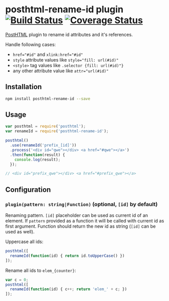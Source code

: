 # posthtml-rename-id plugin [![Build Status](https://travis-ci.org/kisenka/posthtml-rename-id.svg?branch=master)](https://travis-ci.org/kisenka/posthtml-rename-id) [![Coverage Status](https://coveralls.io/repos/github/kisenka/posthtml-rename-id/badge.svg?branch=master)](https://coveralls.io/github/kisenka/posthtml-rename-id?branch=master)

[PostHTML](https://github.com/posthtml/posthtml) plugin to rename id attributes and it's references.

Handle following cases:

- `href="#id"` and `xlink:href="#id"`
- `style` attribute values like `style="fill: url(#id)"`
- `<style>` tag values like `.selector {fill: url(#id)"}`
- any other attribute value like `attr="url(#id)"`

## Installation

```sh
npm install posthtml-rename-id --save
```

## Usage

```js
var posthtml = require('posthtml');
var renameId = require('posthtml-rename-id');

posthtml()
  .use(renameId('prefix_[id]'))
  .process('<div id="qwe"></div> <a href="#qwe"></a>')
  .then(function(result) {
    console.log(result);
  });

// <div id="prefix_qwe"></div> <a href="#prefix_qwe"></a>
```

## Configuration

### `plugin(pattern: string|Function)` (optional, `[id]` by default)

Renaming pattern. `[id]` placeholder can be used as current id of an element.
If `pattern` provided as a function it will be called with current id as first argument.
Function should return the new id as string (`[id]` can be used as well).

Uppercase all ids:
```js
posthtml([
  renameId(function(id) { return id.toUpperCase() })
]);
```

Rename all ids to `elem_{counter}`:
```js
var c = 0;
posthtml([
  renameId(function(id) { c++; return 'elem_' + c; })
]);
```